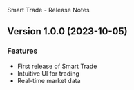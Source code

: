 Smart Trade - Release Notes

[//]: # (Template: RELEASENOTES.md)
[//]: # (Version: 1.1.0)
[//]: # (Date: 2023-10-05)
[//]: # (Feature: Dark Mode UI - new toggle for light and dark themes)
[//]: # (Improvement: Optimized API calls, reduced by 25% with batching)
[//]: # (Bugfix: Enhanced error messaging for API issues)
[//]: # (Breaking Change: Modified JSON response structure in trade data)
[//]: # (Known Issue: Occasional notification delays during peak hours)
[//]: # (Security: Enhanced SQL injection protection)
[//]: # (Dependency: Now requires Node.js v16.x and express v4.18.2)


## Version 1.0.0 (2023-10-05)

### Features

- First release of Smart Trade
- Intuitive UI for trading
- Real-time market data
